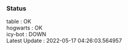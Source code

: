 ### Status


table : OK  
hogwarts : OK  
icy-bot : DOWN  
Latest Update : 2022-05-17 04:26:03.564957
